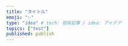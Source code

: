```yaml
---
title: "タイトル"
emoji: "✨"
type: "idea" # tech: 技術記事 / idea: アイデア
topics: ["test"]
published: publish
---
```

